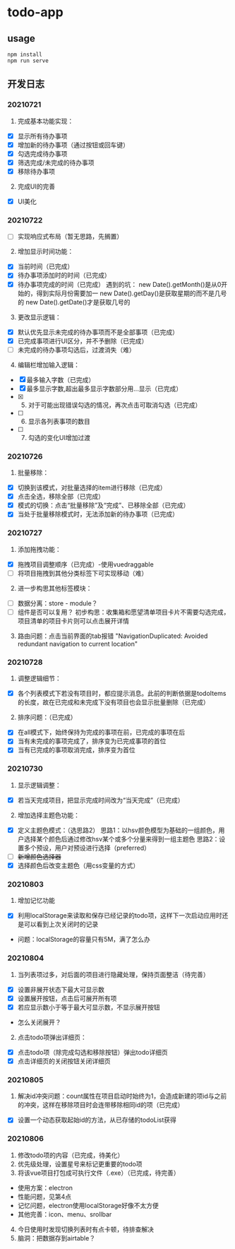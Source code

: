 # todo-app

## usage
```shell
npm install
npm run serve
```

## 开发日志
### 20210721
1. 完成基本功能实现：
- [x] 显示所有待办事项
- [x] 增加新的待办事项（通过按钮或回车键）
- [x] 勾选完成待办事项
- [x] 筛选完成/未完成的待办事项
- [x] 移除待办事项
2. 完成UI的完善
- [x] UI美化

### 20210722
- [ ] 实现响应式布局（暂无思路，先搁置）
2. 增加显示时间功能：
- [x] 当前时间（已完成）
- [x] 待办事项添加时的时间（已完成）
- [x] 待办事项完成的时间（已完成）
遇到的坑：
new Date().getMonth()是从0开始的，得到实际月份需要加一
new Date().getDay()是获取星期的而不是几号的
new Date().getDate()才是获取几号的
3. 更改显示逻辑：
- [x] 默认优先显示未完成的待办事项而不是全部事项（已完成）
- [x] 已完成事项进行UI区分，并不予删除（已完成）
- [ ] 未完成的待办事项勾选后，过渡消失（难）
4. 编辑栏增加输入逻辑：
- [x] 最多输入字数（已完成）
- [x] 最多显示字数,超出最多显示字数部分用...显示（已完成）
- [x] 5. 对于可能出现错误勾选的情况，再次点击可取消勾选（已完成）
- [ ] 6. 显示各列表事项的数目
- [ ] 7. 勾选的变化UI增加过渡

### 20210726
1. 批量移除：
- [x] 切换到该模式，对批量选择的item进行移除（已完成）
- [x] 点击全选，移除全部（已完成）
- [x] 模式的切换：点击“批量移除”及“完成”、已移除全部（已完成）
- [x] 当处于批量移除模式时，无法添加新的待办事项（已完成）

### 20210727
1. 添加拖拽功能：
- [x] 拖拽项目调整顺序（已完成）-使用vuedraggable
- [ ] 将项目拖拽到其他分类标签下可实现移动（难）
2. 进一步构思其他标签模块：
- [ ] 数据分离：store - module？
- [ ] 组件是否可以复用？
初步构思：收集箱和愿望清单项目卡片不需要勾选完成，项目清单的项目卡片则可以点击展开详情
3. 路由问题：点击当前界面的tab报错 "NavigationDuplicated: Avoided redundant navigation to current location"

### 20210728
1. 调整逻辑细节：
- [x] 各个列表模式下若没有项目时，都应提示消息。此前的判断依据是todoItems的长度，故在已完成和未完成下没有项目也会显示批量删除（已完成）
2. 排序问题：（已完成）
- [x] 在all模式下，始终保持为完成的事项在前，已完成的事项在后
- [x] 当有未完成的事项完成了，排序变为已完成事项的首位
- [x] 当有已完成的事项取消完成，排序变为首位

### 20210730
1. 显示逻辑调整：
- [x] 若当天完成项目，把显示完成时间改为“当天完成”（已完成）
2. 增加选择主题色功能：
- [x] 定义主题色模式：（选思路2）
思路1：以hsv颜色模型为基础的一组颜色，用户选择某个颜色后通过修改hsv某个或多个分量来得到一组主题色
思路2：设置多个预设，用户对预设进行选择（preferred）
- [ ] ~~新增颜色选择器~~
- [x] 选择颜色后改变主题色（用css变量的方式）

### 20210803
1. 增加记忆功能
- [x] 利用localStorage来读取和保存已经记录的todo项，这样下一次启动应用时还是可以看到上次关闭时的记录
* 问题：localStorage的容量只有5M，满了怎么办

### 20210804
1. 当列表项过多，对后面的项目进行隐藏处理，保持页面整洁（待完善）
- [x] 设置非展开状态下最大可显示数
- [x] 设置展开按钮，点击后可展开所有项
- [x] 若应显示数小于等于最大可显示数，不显示展开按钮
* 怎么关闭展开？
2. 点击todo项弹出详细页：
- [x] 点击todo项（除完成勾选和移除按钮）弹出todo详细页
- [x] 点击详细页的关闭按钮关闭详细页

### 20210805
1. 解决id冲突问题：count属性在项目启动时始终为1，会造成新建的项id与之前的冲突，这样在移除项目时会连带移除相同id的项（已完成）
- [x] 设置一个动态获取起始id的方法，从已存储的todoList获得

### 20210806
1. 修改todo项的内容（已完成，待美化）
2. 优先级处理，设置星号来标记更重要的todo项
3. 将该vue项目打包成可执行文件（.exe）（已完成，待完善）
* 使用方案：electron
* 性能问题，见第4点
* 记忆问题，electron使用localStorage好像不太方便
* 其他完善：icon、menu、srollbar
4. 今日使用时发现切换列表时有点卡顿，待排查解决
5. 脑洞：把数据存到airtable？
